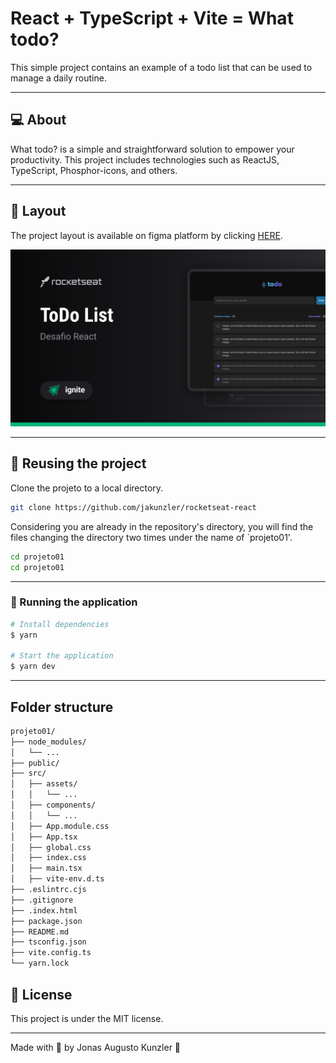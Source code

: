 # React + TypeScript + Vite = What todo?

This simple project contains an example of a todo list that can be used to manage a daily routine.

___

## 💻 About

What todo? is a simple and straightforward solution to empower your productivity. This project includes technologies such as ReactJS, TypeScript, Phosphor-icons, and others.

___

## 🎨 Layout

The project layout is available on figma platform by clicking [HERE](https://www.figma.com/design/0n0zDN7zbzhRbaEO74Xesx/ToDo-List-%E2%80%A2-Desafio-React/duplicate?node-id=0-1).

![Alt text](src/assets/images/Capa.png)

___

## 🚀 Reusing the project

Clone the projeto to a local directory.

```bash
git clone https://github.com/jakunzler/rocketseat-react
```

Considering you are already in the repository's directory, you will find the files changing the directory two times under the name of `projeto01'.

```bash
cd projeto01
cd projeto01
```

___

### 🚧 Running the application

```bash
# Install dependencies
$ yarn

# Start the application
$ yarn dev
```

___

## Folder structure

```txt
projeto01/
├── node_modules/
│   └── ...
├── public/
├── src/
│   ├── assets/
│   │   └── ...
│   ├── components/
│   │   └── ...
│   ├── App.module.css
│   ├── App.tsx
│   ├── global.css
│   ├── index.css
│   ├── main.tsx
│   ├── vite-env.d.ts
├── .eslintrc.cjs
├── .gitignore
├── .index.html
├── package.json
├── README.md
├── tsconfig.json
├── vite.config.ts
└── yarn.lock
```

## 📝 License

This project is under the MIT license.

___

Made with 💜 by Jonas Augusto Kunzler 👋
